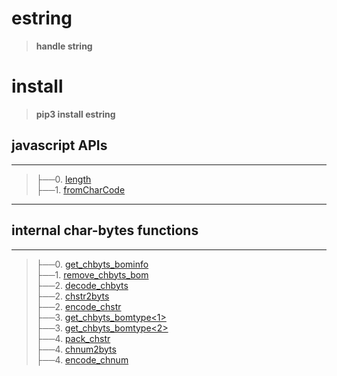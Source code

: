 
# estring
>__handle string__

# install
>__pip3 install estring__

## javascript APIs
-----------------------------------------------------------------------
>├──0. [length](estring/Images/length.0.png)  <br>
├──1. [fromCharCode](estring/Images/fromCharCode.0.png)  <br>




-----------------------------------------------------------------------

## internal char-bytes functions
-----------------------------------------------------------------------
>├──0. [get_chbyts_bominfo](estring/Images/get_chbyts_bominfo.0.png)  <br>
├──1. [remove_chbyts_bom](estring/Images/remove_chbyts_bom.0.png)  <br>
├──2. [decode_chbyts](estring/Images/decode_chbyts.0.png)  <br>
├──2. [chstr2byts](estring/Images/decode_chbyts.0.png)  <br>
├──2. [encode_chstr](estring/Images/decode_chbyts.0.png)  <br>
├──3. [get_chbyts_bomtype\<1\>](estring/Images/get_chbyts_bomtype.0.png)  <br>
├──3. [get_chbyts_bomtype\<2\>](estring/Images/get_chbyts_bomtype.1.png)  <br>
├──4. [pack_chstr](estring/Images/pack_chstr.0.png)  <br>
├──4. [chnum2byts](estring/Images/pack_chstr.0.png)  <br>
├──4. [encode_chnum](estring/Images/pack_chstr.0.png)  <br>



